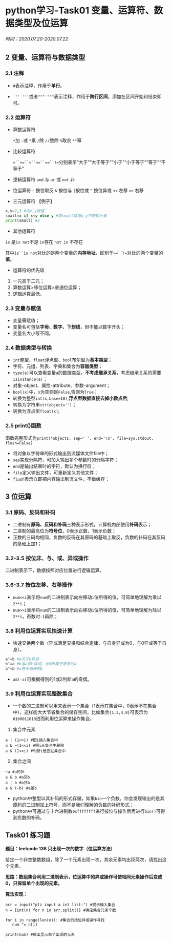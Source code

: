 # python学习-Task01 变量、运算符、数据类型及位运算

###### 时间：2020.07.20-2020.07.22

## 2 变量、运算符与数据类型

### 2.1 注释

+ `#`表示注释，作用于**单行**。

+ `''' '''`或者`""" """`表示注释，作用于**跨行区间**，添加在区间开始和结束即可。

### 2.2 运算符

+ 算数运算符

  `+`加 `-`减 `*`乘 `/`除 `//`整除 `%`取余 `**`幂

+ 比较运算符

  `>``>=``<``<=``==``!=`分别表示“大于”“大于等于”“小于”“小于等于”“等于”“不等于”
+ 逻辑运算符
  `and` 与 `or` 或 `not` 非
+ 位运算符
  `~` 按位取反 `&` 按位与 `|`按位或 `^` 按位异或 `<<` 左移 `>>` 右移
+ 三元运算符
 【例子】

```python
x,y=2,3 #向x,y赋值
small=x if x<y else y #向small赋值x,y中的较小者
print(small) #2
```

+ 其他运算符

`is` 是`is not`不是 `in`存在 `not in` 不存在 

其中`is``is not`对比的是两个变量的**内存地址**，区别于`==``!=`对比的两个变量的**值**。

+ 运算符的优先级

1. 一元高于二元；
2. 算数运算>移位运算>普通位运算；
3. 逻辑运算最低。

### 2.3 变量与赋值

+ 变量需赋值；
+ 变量名可包括**字母、数字、下划线**，但不能以数字开头；
+ 变量名大小写不同。

### 2.4 数据类型与转换

- `int`整型、`float`浮点型、`bool`布尔型为**基本类型**；
- 字符、元组、列表、字典和集合为**容器类型**；
- `type(a)`可以查看变量`a`的数据类型，**不考虑继承关系**，考虑继承关系的需要`isinstance(a)`；
- 对象-object、属性-attribute、参数-argument；
- `bool(x)`中，`x`为空则是`False`,否则为`True`；
- 转换为整型`int(x,base=10)`,**浮点型数据直接去掉小数点后**;
- 转换为字符串`str(object='')`；
- 转换为浮点型`float(x)`;

### 2.5 print()函数

函数完整形式为`print(*objects, sep=' ', end='\n', file=sys.stdout, flush=False)`

+ 将对象以字符串的形式输出到流媒体文件file中；
+ `sep`实现分隔符，可加入输出多个参数时的分隔字符；
+ `end`是输出结束时的字符，默认为换行符；
+ `file`定义输出文件，可重新定义其他文件；
+ `flush`表示立即把内容输出到流文件，不做缓存；



## 3 位运算

### 3.1 原码、反码和补码

+ 二进制有**原码、反码和补码**三种表示形式，计算机内部使用**补码**表示；
+ 二进制的最高位为**符号位**，0表示正数，1表示负数；
+ 正数的三码均相同，负数的反码在其原码的基础上取反，负数的补码在其反码的基础上加1；

### 3.2-3.5 按位非、与、或、异或操作

二进制表示下，数据按照对应位置进行逻辑运算。

### 3.6-3.7 按位左移、右移操作

+ `num<<i`表示将`num`的二进制表示向左移动`i`位所得的值，可简单地理解为乘以`2**i`；
+ `num>>i`表示将`num`的二进制表示向右移动`i`位所得的值，可简单地理解为除以`2**i`，奇数时`-1`再除；

### 3.8 利用位运算实现快速计算

+ 快速交换两个数（异或满足交换和结合定律，与自身异或为0，与0异或等于自身）。

```python
a^=b #a先于b异或
b^=a #b与a和b异或，此时b等于原来的a
a^=b #a等于原来的b
```

+ `a&(-a)`可根据得到的1或2判断`a`的奇偶。

### 3.9 利用位运算实现整数集合

+ 一个数的二进制可以用来表示一个集合（1表示在集合中，0表示不在集合中），这样能大大节省集合的储存空间，比如集合`{1,3,4,8}`可表示为`0100011010`进而利用位运算来操作集合。

1. 集合中元素

```
a | (1<<i) #把i插入集合中
a & ~(1<<i) #把i从集合中删除
a & (1<<i) #判断i是否在集合中
```

2. 集合之间

```
~a #a的补
a & b #a交b
a | b #a并b
a & (-b) #a差b
```

+ python中整型以其补码的形式存储，如果`bin`一个负数，你会发现输出的是其原码的二进制加上符号，而不是我们理解的负数的补码形式；
+ python中可通过与十六进制数`0xffffffff`进行按位与操作后再进行`bin()`可得到负数的补码。



## Task01 练习题 

**题目：leetcode 136 只出现一次的数字（位运算方法）**

给定一个非空整数数组，除了一个元素出现一次，其余元素均出现两次，请找出这个元素。

**思路：数组集合利用二进制表示，位运算中的异或操作可使相同元素操作后变成0，只保留单个出现的元素。**

**算法实现：**

```
arr = input("plz input a int list:") #提示输入集合
n = [int(n) for n in arr.split()] #确定集合元素个数

for i in range(len(n)): #集合的按位异或操作寻找
   num ^= n[i]
   
print(num) #输出显示单个出现的元素
```


